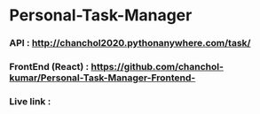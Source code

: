 # Personal-Task-Manager
### API : http://chanchol2020.pythonanywhere.com/task/

### FrontEnd (React) : https://github.com/chanchol-kumar/Personal-Task-Manager-Frontend-
### Live link : 
